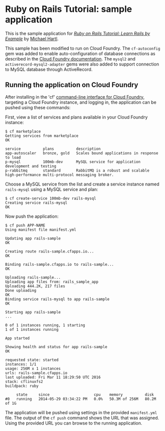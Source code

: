# Ruby on Rails Tutorial: sample application

This is the sample application for [*Ruby on Rails Tutorial: Learn Rails by Example*](http://railstutorial.org/) by [Michael Hartl](http://michaelhartl.com/).

This sample has been modified to run on Cloud Foundry. The `cf-autoconfig` gem was added to enable auto-configuration of database connections as described in the [Cloud Foundry documentation](https://docs.pivotal.io/pivotalcf/buildpacks/ruby/ruby-service-bindings.html). The `mysql2` and `activerecord-mysql2-adapter` gems were also added to support connection to MySQL database through ActiveRecord. 

## Running the application on Cloud Foundry

After installing in the 'cf' [command-line interface for Cloud Foundry](http://docs.pivotal.io/pivotalcf/cf-cli/install-go-cli.html),
targeting a Cloud Foundry instance, and logging in, the application can be pushed using these commands:

First, view a list of services and plans available in your Cloud Foundry instance: 

~~~
$ cf marketplace
Getting services from marketplace
OK

service          plans          description
app-autoscaler   bronze, gold   Scales bound applications in response to load
p-mysql          100mb-dev      MySQL service for application development and testing
p-rabbitmq       standard       RabbitMQ is a robust and scalable high-performance multi-protocol messaging broker.
~~~

Choose a MySQL service from the list and create a service instance named `rails-mysql` using a MySQL service and plan: 

~~~
$ cf create-service 100mb-dev rails-mysql
Creating service rails-mysql
OK
~~~

Now push the application: 

~~~
$ cf push APP-NAME
Using manifest file manifest.yml

Updating app rails-sample
OK

Creating route rails-sample.cfapps.io...
OK

Binding rails-sample.cfapps.io to rails-sample...
OK

Uploading rails-sample...
Uploading app files from: rails_sample_app
Uploading 444.2K, 217 files
Done uploading
OK
Binding service rails-mysql to app rails-sample
OK

Starting app rails-sample
...

0 of 1 instances running, 1 starting
1 of 1 instances running

App started

Showing health and status for app rails-sample
OK

requested state: started
instances: 1/1
usage: 256M x 1 instances
urls: rails-sample.cfapps.io
last uploaded: Fri Mar 11 18:29:50 UTC 2016
stack: cflinuxfs2
buildpack: ruby

     state     since                    cpu    memory          disk
#0   running   2014-05-29 03:34:22 PM   0.0%   50.3M of 256M   80.2M of 1G
~~~

The application will be pushed using settings in the provided `manifest.yml` file. The output of the
`cf push` command shows the URL that was assigned. Using the provided URL you can browse to the running application.

